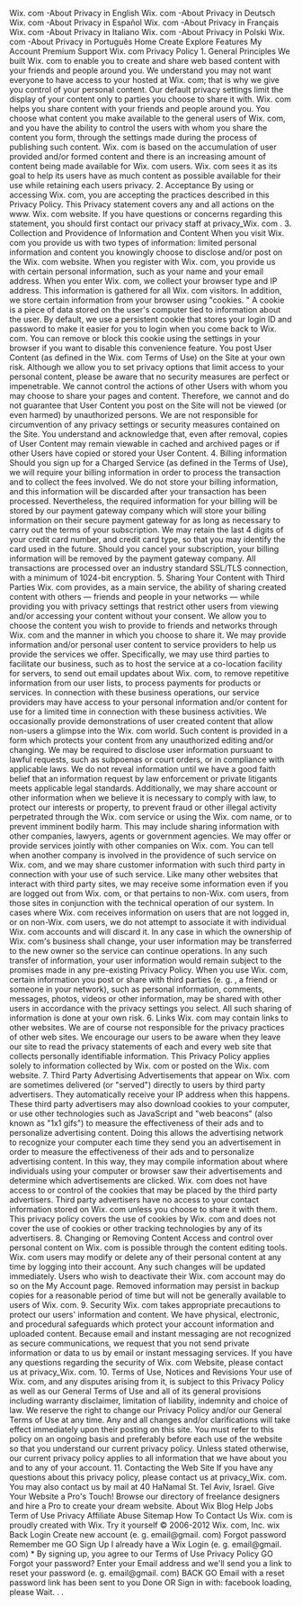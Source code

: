 Wix. com -About Privacy in English Wix. com -About Privacy in Deutsch Wix. com -About Privacy in Español Wix. com -About Privacy in Français Wix. com -About Privacy in Italiano Wix. com -About Privacy in Polski Wix. com -About Privacy in Português Home Create Explore Features My Account Premium Support Wix. com Privacy Policy 1. General Principles We built Wix. com to enable you to create and share web based content with your friends and people around you. We understand you may not want everyone to have access to your hosted at Wix. com; that is why we give you control of your personal content. Our default privacy settings limit the display of your content only to parties you choose to share it with. Wix. com helps you share content with your friends and people around you. You choose what content you make available to the general users of Wix. com, and you have the ability to control the users with whom you share the content you form, through the settings made during the process of publishing such content. Wix. com is based on the accumulation of user provided and/or formed content and there is an increasing amount of content being made available for Wix. com users. Wix. com sees it as its goal to help its users have as much content as possible available for their use while retaining each users privacy. 2. Acceptance By using or accessing Wix. com, you are accepting the practices described in this Privacy Policy. This Privacy statement covers any and all actions on the www. Wix. com website. If you have questions or concerns regarding this statement, you should first contact our privacy staff at privacy\_Wix. com . 3. Collection and Providence of Information and Content When you visit Wix. com you provide us with two types of information: limited personal information and content you knowingly choose to disclose and/or post on the Wix. com website. When you register with Wix. com, you provide us with certain personal information, such as your name and your email address. When you enter Wix. com, we collect your browser type and IP address. This information is gathered for all Wix. com visitors. In addition, we store certain information from your browser using "cookies. " A cookie is a piece of data stored on the user's computer tied to information about the user. By default, we use a persistent cookie that stores your login ID and password to make it easier for you to login when you come back to Wix. com. You can remove or block this cookie using the settings in your browser if you want to disable this convenience feature. You post User Content (as defined in the Wix. com Terms of Use) on the Site at your own risk. Although we allow you to set privacy options that limit access to your personal content, please be aware that no security measures are perfect or impenetrable. We cannot control the actions of other Users with whom you may choose to share your pages and content. Therefore, we cannot and do not guarantee that User Content you post on the Site will not be viewed (or even harmed) by unauthorized persons. We are not responsible for circumvention of any privacy settings or security measures contained on the Site. You understand and acknowledge that, even after removal, copies of User Content may remain viewable in cached and archived pages or if other Users have copied or stored your User Content. 4. Billing information Should you sign up for a Charged Service (as defined in the Terms of Use), we will require your billing information in order to process the transaction and to collect the fees involved. We do not store your billing information, and this information will be discarded after your transaction has been processed. Nevertheless, the required information for your billing will be stored by our payment gateway company which will store your billing information on their secure payment gateway for as long as necessary to carry out the terms of your subscription. We may retain the last 4 digits of your credit card number, and credit card type, so that you may identify the card used in the future. Should you cancel your subscription, your billing information will be removed by the payment gateway company. All transactions are processed over an industry standard SSL/TLS connection, with a minimum of 1024-bit encryption. 5. Sharing Your Content with Third Parties Wix. com provides, as a main service, the ability of sharing created content with others — friends and people in your networks — while providing you with privacy settings that restrict other users from viewing and/or accessing your content without your consent. We allow you to choose the content you wish to provide to friends and networks through Wix. com and the manner in which you choose to share it. We may provide information and/or personal user content to service providers to help us provide the services we offer. Specifically, we may use third parties to facilitate our business, such as to host the service at a co-location facility for servers, to send out email updates about Wix. com, to remove repetitive information from our user lists, to process payments for products or services. In connection with these business operations, our service providers may have access to your personal information and/or content for use for a limited time in connection with these business activities. We occasionally provide demonstrations of user created content that allow non-users a glimpse into the Wix. com world. Such content is provided in a form which protects your content from any unauthorized editing and/or changing. We may be required to disclose user information pursuant to lawful requests, such as subpoenas or court orders, or in compliance with applicable laws. We do not reveal information until we have a good faith belief that an information request by law enforcement or private litigants meets applicable legal standards. Additionally, we may share account or other information when we believe it is necessary to comply with law, to protect our interests or property, to prevent fraud or other illegal activity perpetrated through the Wix. com service or using the Wix. com name, or to prevent imminent bodily harm. This may include sharing information with other companies, lawyers, agents or government agencies. We may offer or provide services jointly with other companies on Wix. com. You can tell when another company is involved in the providence of such service on Wix. com, and we may share customer information with such third party in connection with your use of such service. Like many other websites that interact with third party sites, we may receive some information even if you are logged out from Wix. com, or that pertains to non-Wix. com users, from those sites in conjunction with the technical operation of our system. In cases where Wix. com receives information on users that are not logged in, or on non-Wix. com users, we do not attempt to associate it with individual Wix. com accounts and will discard it. In any case in which the ownership of Wix. com's business shall change, your user information may be transferred to the new owner so the service can continue operations. In any such transfer of information, your user information would remain subject to the promises made in any pre-existing Privacy Policy. When you use Wix. com, certain information you post or share with third parties (e. g. , a friend or someone in your network), such as personal information, comments, messages, photos, videos or other information, may be shared with other users in accordance with the privacy settings you select. All such sharing of information is done at your own risk. 6. Links Wix. com may contain links to other websites. We are of course not responsible for the privacy practices of other web sites. We encourage our users to be aware when they leave our site to read the privacy statements of each and every web site that collects personally identifiable information. This Privacy Policy applies solely to information collected by Wix. com or posted on the Wix. com website. 7. Third Party Advertising Advertisements that appear on Wix. com are sometimes delivered (or "served") directly to users by third party advertisers. They automatically receive your IP address when this happens. These third party advertisers may also download cookies to your computer, or use other technologies such as JavaScript and "web beacons" (also known as "1x1 gifs") to measure the effectiveness of their ads and to personalize advertising content. Doing this allows the advertising network to recognize your computer each time they send you an advertisement in order to measure the effectiveness of their ads and to personalize advertising content. In this way, they may compile information about where individuals using your computer or browser saw their advertisements and determine which advertisements are clicked. Wix. com does not have access to or control of the cookies that may be placed by the third party advertisers. Third party advertisers have no access to your contact information stored on Wix. com unless you choose to share it with them. This privacy policy covers the use of cookies by Wix. com and does not cover the use of cookies or other tracking technologies by any of its advertisers. 8. Changing or Removing Content Access and control over personal content on Wix. com is possible through the content editing tools. Wix. com users may modify or delete any of their personal content at any time by logging into their account. Any such changes will be updated immediately. Users who wish to deactivate their Wix. com account may do so on the My Account page. Removed information may persist in backup copies for a reasonable period of time but will not be generally available to users of Wix. com. 9. Security Wix. com takes appropriate precautions to protect our users' information and content. We have physical, electronic, and procedural safeguards which protect your account information and uploaded content. Because email and instant messaging are not recognized as secure communications, we request that you not send private information or data to us by email or instant messaging services. If you have any questions regarding the security of Wix. com Website, please contact us at privacy\_Wix. com. 10. Terms of Use, Notices and Revisions Your use of Wix. com, and any disputes arising from it, is subject to this Privacy Policy as well as our General Terms of Use and all of its general provisions including warranty disclaimer, limitation of liability, indemnity and choice of law. We reserve the right to change our Privacy Policy and/or our General Terms of Use at any time. Any and all changes and/or clarifications will take effect immediately upon their posting on this site. You must refer to this policy on an ongoing basis and preferably before each use of the website so that you understand our current privacy policy. Unless stated otherwise, our current privacy policy applies to all information that we have about you and to any of your account. 11. Contacting the Web Site If you have any questions about this privacy policy, please contact us at privacy\_Wix. com. You may also contact us by mail at 40 HaNamal St. Tel Aviv, Israel. Give Your Website a Pro's Touch! Browse our directory of freelance designers and hire a Pro to create your dream website. About Wix Blog Help Jobs Term of Use Privacy Affiliate Abuse Sitemap How To Contact Us Wix. com is proudly created with Wix. Try it yourself © 2006-2012 Wix. com, Inc. wix Back Login Create new account (e. g. email@gmail. com) Forgot password Remember me GO Sign Up I already have a Wix Login (e. g. email@gmail. com) \* By signing up, you agree to our Terms of Use Privacy Policy GO Forgot your password? Enter your Email address and we'll send you a link to reset your password (e. g. email@gmail. com) BACK GO Email with a reset password link has been sent to you Done OR Sign in with: facebook loading, please Wait. . .